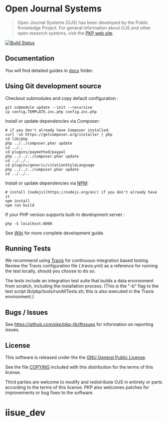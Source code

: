 # Open Journal Systems

> Open Journal Systems (OJS) has been developed by the Public Knowledge Project. For general information about OJS and other open research systems, visit the [PKP web site][pkp].

[![Build Status](https://travis-ci.org/pkp/ojs.svg?branch=master)](https://travis-ci.org/pkp/ojs)

## Documentation

You will find detailed guides in [docs](docs) folder.

## Using Git development source

Checkout submodules and copy default configuration :

    git submodule update --init --recursive
    cp config.TEMPLATE.inc.php config.inc.php

Install or update dependencies via Composer:

    # if you don't already have Composer installed:
    curl -sS https://getcomposer.org/installer | php
    cd lib/pkp
    php ../../composer.phar update
    cd ../..
    cd plugins/paymethod/paypal
    php ../../../composer.phar update
    cd ../../..
    cd plugins/generic/citationStyleLanguage
    php ../../../composer.phar update
    cd ../../..

Install or update dependencies via [NPM](https://www.npmjs.com/):

    # install [nodejs](https://nodejs.org/en/) if you don't already have it
    npm install
    npm run build

If your PHP version supports built-in development server :

    php -S localhost:8000

See [Wiki][wiki-dev] for more complete development guide.

## Running Tests

We recommend using [Travis](https://travis-ci.org/) for continuous-integration
based testing. Review the Travis configuration file (.travis.yml) as a
reference for running the test locally, should you choose to do so.

The tests include an integration test suite that builds a data environment from
scratch, including the installation process. (This is the "-b" flag to the test
script lib/pkp/tools/runAllTests.sh; this is also executed in the Travis
environment.)

## Bugs / Issues

See https://github.com/pkp/pkp-lib/#issues for information on reporting issues.

## License

This software is released under the the [GNU General Public License][gpl-licence].

See the file [COPYING][gpl-licence] included with this distribution for the terms
of this license.

Third parties are welcome to modify and redistribute OJS in entirety or parts
according to the terms of this license. PKP also welcomes patches for
improvements or bug fixes to the software.

[pkp]: http://pkp.sfu.ca/
[readme]: docs/README
[wiki-dev]: http://pkp.sfu.ca/wiki/index.php/HOW-TO_check_out_PKP_applications_from_git
[php-unit]: http://phpunit.de/
[gpl-licence]: docs/COPYING
# iisue_dev
